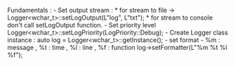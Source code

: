Fundamentals :
	 - Set output stream : 
	    * for stream to file ->
		Logger<wchar_t>::setLogOutput(L"log", L"txt");
	    * for stream to console don't call setLogOutput function. 
	- Set priority level
		Logger<wchar_t>::setLogPriority(LogPriority::Debug);
	- Create Logger class instance :
		auto log = Logger<wchar_t>::getInstance();
	- set format 
	- %m : message ,  %t : time , %l : line , %f : function	
	 	 log->setFormatter(L"%m %t %l %f");
